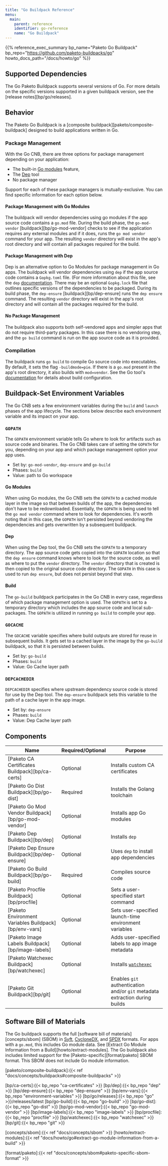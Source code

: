 ```yaml
---
title: "Go Buildpack Reference"
menu:
  main:
    parent: reference
    identifier: go-reference
    name: "Go Buildpack"
---
```


{{% reference_exec_summary bp_name="Paketo Go Buildpack" bp_repo="https://github.com/paketo-buildpacks/go" howto_docs_path="/docs/howto/go" %}}

## Supported Dependencies

The Go Paketo Buildpack supports several versions of Go.
For more details on the specific versions supported in a given buildpack
version, see the [release
notes][bp/go/releases].

## Behavior
The Paketo Go Buildpack is a [composite buildpack][paketo/composite-buildpack] designed to build applications written in Go.

### Package Management

With the Go CNB, there are three options for package management depending on
your application:
* The built-in [Go modules][golang/modules] feature,
* The [Dep][golang/dep] tool
* No package manager

Support for each of these package managers is mutually-exclusive. You can find
specific information for each option below.

#### Package Management with Go Modules

The buildpack will vendor dependencies using go modules if the app source
code contains a `go.mod` file. During the build phase, the `go-mod-vendor`
[buildpack][bp/go-mod-vendor] checks to see
if the application requires any external modules and if it does, runs the `go
mod vendor` command for your app. The resulting `vendor` directory will exist
in the app's root directory and will contain all packages required for the build.


#### Package Management with Dep

Dep is an alternative option to Go Modules for package management in Go apps. The buildpack will vendor dependencies using `dep` if the app source code
contains a `Gopkg.toml` file. (For more information about this file, see the `dep`
[documentation][golang/dep/gopkg.toml]. There may be an optional `Gopkg.lock` file that outlines specific versions of the dependencies to be packaged. During its build
phase, the `dep-ensure`
[buildpack][bp/dep-ensure] runs the `dep
ensure` command. The resulting `vendor` directory will exist in
the app's root directory and will contain all the packages required for the build.

#### No Package Management

The buildpack also supports both self-vendored apps and simpler apps that do not
require third-party packages. In this case there is no vendoring step, and the
`go build` command is run on the app source code as it is provided.

### Compilation
The buildpack runs `go build` to compile Go source code into executables. By
default, it sets the flag `-buildmode=pie`. If there is a `go.mod` present in
the app's root directory, it also builds with `mod=vendor`. See the Go tool's [documentation][golang/tool-docs] for details about build configuration.

## Buildpack-Set Environment Variables

The Go CNB sets a few environment variables during the `build` and `launch`
phases of the app lifecycle. The sections below describe each environment
variable and its impact on your app.

### `GOPATH`

The `GOPATH` environment variable tells Go where to look for artifacts such as
source code and binaries. The Go CNB takes care of setting the `GOPATH` for
you, depending on your app and which package management option your app uses.

* Set by: `go-mod-vendor`, `dep-ensure` and `go-build`
* Phases: `build`
* Value: path to Go workspace

#### Go Modules

When using Go modules, the Go CNB sets the `GOPATH` to a cached module layer in
the image so that between builds of the app, the dependencies don't have to be
redownloaded. Essentially, the `GOPATH` is being used to tell the `go mod
vendor` command where to look for dependencies. It's worth noting that in this
case, the `GOPATH` isn't persisted beyond vendoring the dependencies and gets
overwritten by a subsequent buildpack.

#### Dep

When using the Dep tool, the Go CNB sets the `GOPATH` to a temporary directory.
The app source code gets copied into the `GOPATH` location so that the `dep
ensure` command knows where to look for the source code, as well as where to
put the `vendor` directory. The `vendor` directory that is created is then
copied to the original source code directory. The `GOPATH` in this case is used
to run `dep ensure`, but does not persist beyond that step.

#### Build

The `go-build` buildpack participates in the Go CNB in every case, regardless
of which package management option is used. The `GOPATH` is set to a temporary
directory which includes the app source code and local sub-packages. The
`GOPATH` is utilized in running `go build` to compile your app.

### `GOCACHE`

The `GOCACHE` variable specifies where build outputs are stored for reuse in
subsequent builds. It gets set to a cached layer in  the image by the
`go-build` buildpack, so that it is persisted between builds.

* Set by: `go-build`
* Phases: `build`
* Value: Go Cache layer path

### `DEPCACHEDIR`

`DEPCACHEDIR` specifies where upstream dependency source code is stored for use
by the Dep tool. The `dep-ensure` buildpack sets this variable to the path of a
cache layer in the app image.

* Set by: `dep-ensure`
* Phases: `build`
* Value: Dep Cache layer path

## Components
| Name                                   | Required/Optional | Purpose                                               |
|----------------------------------------|-------------------|-------------------------------------------------------|
| [Paketo CA Certificates Buildpack][bp/ca-certs]       | Optional          | Installs custom CA certificates                       |
| [Paketo Go Dist Buildpack][bp/go-dist]               | Required          | Installs the Golang toolchain                         |
| [Paketo Go Mod Vendor Buildpack][bp/go-mod-vendor]         | Optional          | Installs app Go modules                               |
| [Paketo Dep Buildpack][bp/dep]                   | Optional          | Installs `dep`                                        |
| [Paketo Dep Ensure Buildpack][bp/dep-ensure]            | Optional          | Uses `dep` to install app dependencies                |
| [Paketo Go Build Buildpack][bp/go-build]              | Required          | Compiles source code                                  |
| [Paketo Procfile Buildpack][bp/procfile]              | Optional          | Sets a user-specified start command                   |
| [Paketo Environment Variables Buildpack][bp/env-vars] | Optional          | Sets user-specified launch-time environment variables |
| [Paketo Image Labels Buildpack][bp/image-labels]          | Optional          | Adds user-specified labels to app image metadata      |
| [Paketo Watchexec Buildpack][bp/watchexec]          | Optional          | Installs [`watchexec`][watchexec]       |
| [Paketo Git Buildpack][bp/git]          | Optional          | Enables `git` authentication and/or `git` metadata extraction during builds       |


##  Software Bill of Materials
The Go buildpack supports the full [software bill of materials][concepts/sbom]
(SBOM) in [Syft][format/syft], [CycloneDX][format/cyclonedx], and
[SPDX][format/spdx] formats. For apps with a `go.mod`, this includes Go module
data.  See [Extract Go Module Information from a Build][howto/extract-modules]. The Go buildpack also
includes limited support for the [Paketo-specific][format/paketo] SBOM format.
This SBOM does not include Go module information.

<!-- References -->
[golang/tool-docs]:https://pkg.go.dev/cmd/go
[golang/modules]:https://github.com/golang/go/wiki/Modules
[golang/dep]:https://github.com/golang/dep
[golang/dep/gopkg.toml]:https://golang.github.io/dep/docs/Gopkg.toml.html

[paketo/composite-buildpack]:{{< ref "docs/concepts/buildpacks#composite-buildpacks" >}}

[bp/ca-certs]:{{< bp_repo "ca-certificates" >}}
[bp/dep]:{{< bp_repo "dep" >}}
[bp/dep-ensure]:{{< bp_repo "dep-ensure" >}}
[bp/env-vars]:{{< bp_repo "environment-variables" >}}
[bp/go/releases]:{{< bp_repo "go" >}}/releases/latest
[bp/go-build]:{{< bp_repo "go-build" >}}
[bp/go-dist]:{{< bp_repo "go-dist" >}}
[bp/go-mod-vendor]:{{< bp_repo "go-mod-vendor" >}}
[bp/image-labels]:{{< bp_repo "image-labels" >}}
[bp/procfile]:{{< bp_repo "procfile" >}}
[bp/watchexec]:{{< bp_repo "watchexec" >}}
[bp/git]:{{< bp_repo "git" >}}

[concepts/sbom]:{{< ref "docs/concepts/sbom" >}}
[howto/extract-modules]:{{< ref "docs/howto/go#extract-go-module-information-from-a-build" >}}

[format/cyclonedx]:https://cyclonedx.org/
[format/spdx]:https://spdx.dev/
[format/syft]:https://github.com/anchore/syft/tree/main/schema/json
[format/paketo]:{{< ref "docs/concepts/sbom#paketo-specific-sbom-format" >}}

[watchexec]:https://github.com/watchexec/watchexec
